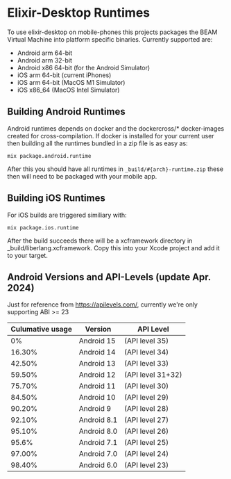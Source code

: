 # Elixir-Desktop Runtimes

To use elixir-desktop on mobile-phones this projects packages the BEAM Virtual Machine into platform specific binaries. Currently supported are:

- Android arm 64-bit
- Android arm 32-bit
- Android x86 64-bit (for the Android Simulator)
- iOS arm 64-bit (current iPhones)
- iOS arm 64-bit (MacOS M1 Simulator)
- iOS x86_64     (MacOS Intel Simulator)

## Building Android Runtimes

Android runtimes depends on docker and the dockercross/* docker-images created for cross-compilation. If docker is installed for your current user then building all the runtimes bundled in a zip file is as easy as:

`mix package.android.runtime`

After this you should have all runtimes in `_build/#{arch}-runtime.zip` these then will need to be packaged with your mobile app. 

## Building iOS Runtimes

For iOS builds are triggered similiary with:

`mix package.ios.runtime`

After the build succeeds there will be a xcframework directory in _build/liberlang.xcframework. Copy this into your Xcode project and add it to your target.

## Android Versions and API-Levels (update Apr. 2024)

Just for reference from https://apilevels.com/, currently we're only supporting ABI >= 23 

| Culumative usage | Version | API Level |
| ------------ | ------- | --------- |
| 0% | Android 15          | (API level 35) |
| 16.30% | Android 14          | (API level 34) |
| 42.50% | Android 13          | (API level 33) |
| 59.50% | Android 12          | (API level 31+32) |
| 75.70% | Android 11          | (API level 30) |
| 84.50% | Android 10          | (API level 29) |
| 90.20% | Android 9           | (API level 28) |
|  92.10% | Android 8.1         | (API level 27) |
|  95.10% | Android 8.0         | (API level 26) |
|  95.6% | Android 7.1         | (API level 25) |
|  97.00% | Android 7.0         | (API level 24) |
|  98.40% | Android 6.0         | (API level 23) |

